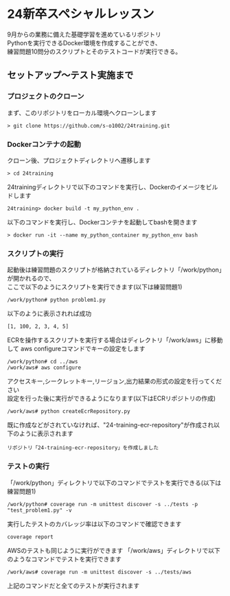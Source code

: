 # 24新卒スペシャルレッスン
9月からの業務に備えた基礎学習を進めているリポジトリ  
Pythonを実行できるDocker環境を作成することができ、  
練習問題10問分のスクリプトとそのテストコードが実行できる。

## セットアップ～テスト実施まで
### プロジェクトのクローン
まず、このリポジトリをローカル環境へクローンします
```
> git clone https://github.com/s-o1002/24training.git
```
### Dockerコンテナの起動
クローン後、プロジェクトディレクトリへ遷移します
```
> cd 24training
```

24trainingディレクトリで以下のコマンドを実行し、Dockerのイメージをビルドします
```
24training> docker build -t my_python_env .
```

以下のコマンドを実行し、Dockerコンテナを起動してbashを開きます
```
> docker run -it --name my_python_container my_python_env bash
```
### スクリプトの実行
起動後は練習問題のスクリプトが格納されているディレクトリ「/work/python」が開かれるので、  
ここで以下のようにスクリプトを実行できます(以下は練習問題1)
```
/work/python# python problem1.py
```
以下のように表示されれば成功
```
[1, 100, 2, 3, 4, 5]
```
  
ECRを操作するスクリプトを実行する場合はディレクトリ「/work/aws」に移動して
aws configureコマンドでキーの設定をします
```
/work/python# cd ../aws  
/work/aws# aws configure  
```
アクセスキー,シークレットキー,リージョン,出力結果の形式の設定を行ってください  
設定を行った後に実行ができるようになります(以下はECRリポジトリの作成)
```
/work/aws# python createEcrRepository.py
```
既に作成などがされていなければ、"24-training-ecr-repository"が作成され以下のように表示されます  
```
リポジトリ「24-training-ecr-repository」を作成しました
```
### テストの実行
「/work/python」ディレクトリで以下のコマンドでテストを実行できる(以下は練習問題1)
```
/work/python# coverage run -m unittest discover -s ../tests -p "test_problem1.py" -v
```

実行したテストのカバレッジ率は以下のコマンドで確認できます
```
coverage report
```
  
AWSのテストも同じように実行ができます
「/work/aws」ディレクトリで以下のようなコマンドでテストを実行できます
```
/work/aws# coverage run -m unittest discover -s ../tests/aws
```
上記のコマンドだと全てのテストが実行されます
